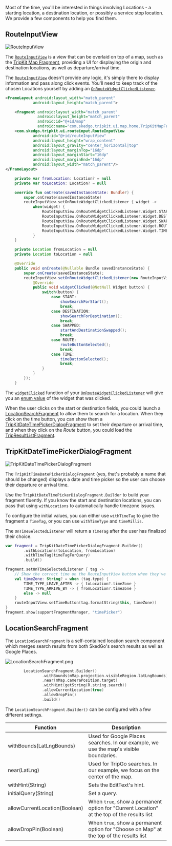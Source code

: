 Most of the time, you'll be interested in things involving Locations - a starting location, a destination location,
or possibly a service stop location. We provide a few components to help you find them.

## RouteInputView
![RouteInputView](img/RouteInputView.png)

The [`RouteInputView`](tripkit-android/com.skedgo.tripkit.ui.routeinput/-route-input-view/index.md) is a view that can be overlaid on top of a map, such as the  [TripKit Map Fragment](tripkit_map_fragment.md), 
providing a UI for displaying the origin and destination locations, as well as departure/arrival time.

The [`RouteInputView`](tripkit-android/com.skedgo.tripkit.ui.routeinput/-route-input-view/index.md) doesn't provide any logic, it's simply there to display information and pass along click events.
You'll need to keep track of the chosen Locations yourself by adding an [`OnRouteWidgetClickedListener`](tripkit-android/com.skedgo.tripkit.ui.routeinput/-route-input-view/-on-route-widget-clicked-listener/index.md).

```xml tab="Layout"
<FrameLayout android:layout_width="match_parent"
            android:layout_height="match_parent">

    <fragment android:layout_width="match_parent"
              android:layout_height="match_parent"
              android:id="@+id/map"
              android:name="com.skedgo.tripkit.ui.map.home.TripKitMapFragment"/>
    <com.skedgo.tripkit.ui.routeinput.RouteInputView
            android:id="@+id/routeInputView"
            android:layout_height="wrap_content"
            android:layout_gravity="center_horizontal|top"
            android:layout_marginTop="16dp"
            android:layout_marginStart="16dp"
            android:layout_marginEnd="16dp"
            android:layout_width="match_parent"/>
</FrameLayout>
```

```kotlin tab="Kotlin"
    private var fromLocation: Location? = null
    private var toLocation: Location? = null

    override fun onCreate(savedInstanceState: Bundle?) {
        super.onCreate(savedInstanceState)
        routeInputView.setOnRouteWidgetClickedListener { widget ->
            when(widget) {
                RouteInputView.OnRouteWidgetClickedListener.Widget.START -> showSearchForStart()
                RouteInputView.OnRouteWidgetClickedListener.Widget.DESTINATION -> showSearchForDestination()
                RouteInputView.OnRouteWidgetClickedListener.Widget.SWAPPED -> startAndDestinationSwapped()
                RouteInputView.OnRouteWidgetClickedListener.Widget.ROUTE ->routeButtonSelected()
                RouteInputView.OnRouteWidgetClickedListener.Widget.TIME -> timeButtonSelected()
            }
    }
```

```java tab="Java"
    private Location fromLocation = null
    private Location toLocation = null

    @Override
    public void onCreate(@Nullable Bundle savedInstanceState) {
        super.onCreate(savedInstanceState);
        routeInputView.setOnRouteWidgetClickedListener(new RouteInputView.OnRouteWidgetClickedListener() {
            @Override
            public void widgetClicked(@NotNull Widget button) {
                switch(button) {
                    case START:
                        showSearchForStart();
                        break;
                    case DESTINATION:
                        showSearchForDestination();
                        break;
                    case SWAPPED:
                        startAndDestinationSwapped();
                        break;
                    case ROUTE:
                        routeButtonSelected();
                        break;
                    case TIME:
                        timeButtonSelected();
                        break;
                }
            }                   
        });
    }
```

The [`widgetClicked`](tripkit-android/com.skedgo.tripkit.ui.routeinput/-route-input-view/-on-route-widget-clicked-listener/widget-clicked.md) 
function of your  [`OnRouteWidgetClickedListener`](tripkit-android/com.skedgo.tripkit.ui.routeinput/-route-input-view/-on-route-widget-clicked-listener/index.md) will give you an [enum value](tripkit-android/com.skedgo.tripkit.ui.routeinput/-route-input-view/-on-route-widget-clicked-listener/-widget/index.md) of the widget that was 
clicked.

When the user clicks on the start or destination fields, you could launch a [LocationSearchFragment](#locationsearchfragment) to allow them to 
search for a location. When they click on the time button, you can show them a [TripKitDateTimePickerDialogFragment](#tripkitdatetimepickerdialogfragment) 
to set their departure or arrival time, and when they click on the *Route* button, you could load the [TripResultListFragment](trip_results.md).

## TripKitDateTimePickerDialogFragment
![TripKitDateTimePickerDialogFragment](img/TripKitTimeDatePickerDialog.png)

The `TripKitTimeDatePickerDialogFragment` (yes, that's probably a name that should be changed)
displays a date and time picker so the user can choose their departure or arrival time. 

Use the `TripKitDateTimePickerDialogFragment.Builder` to build your fragment fluently. If you know the start and 
destination locations, you can pass that using `withLocations` to automatically handle timezone issues. 

To configure the initial values, you can either use `withTimeTag` to give the fragment a `TimeTag`, or you can use
`withTimeType` and `timeMillis`.

The `OnTimeSelectedListener` will return a `TimeTag` after the user has finalized their choice.

````kotlin tab="Kotlin"
var fragment = TripKitDateTimePickerDialogFragment.Builder()
        .withLocations(toLocation, fromLocation)
        .withTimeTag(timeTagForQuery)
        .build()

fragment.setOnTimeSelectedListener { tag ->
    // Show the correct time on the RouteInputView button when they've changed the time
    val timeZone: String? = when (tag.type) {
        TIME_TYPE_LEAVE_AFTER -> { toLocation?.timeZone }
        TIME_TYPE_ARRIVE_BY -> { fromLocation?.timeZone }
        else -> null
    }
    routeInputView.setTimeButton(tag.formatString(this, timeZone))
}
fragment.show(supportFragmentManager, "timePicker")

````
## LocationSearchFragment

The `LocationSearchFragment` is a self-contained location search component which merges search results from both SkedGo's
search results as well as Google Places. 

![LocationSearchFragment.png](img/LocationSearchFragment.png)


````kotlin tab="Kotlin"
        LocationSearchFragment.Builder()
                .withBounds(mMap.projection.visibleRegion.latLngBounds)
                .near(mMap.cameraPosition.target)
                .withHint(getString(R.string.search))
                .allowCurrentLocation(true)
                .allowDropPin()
                .build()
````

The `LocationSearchFragment.Builder()` can be configured with a few different settings.

| Function                 | Description |
|--------------------------|-------------|
| withBounds(LatLngBounds) | Used for Google Places searches. In our example, we use the map's visible boundaries. |
| near(LatLng) | Used for TripGo searches. In our example, we focus on the center of the map. |
| withHint(String) | Sets the EditText's hint. |
| initialQuery(String) | Set a query. |
| allowCurrentLocation(Boolean) | When `true`, show a permanent option for "Current Location" at the top of the results list|
| allowDropPin(Boolean) | When `true`, show a permanent option for "Choose on Map" at the top of the results list|

